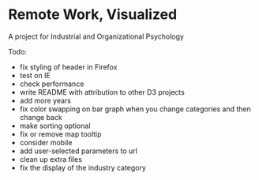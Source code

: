 # Remote Work, Visualized
A project for Industrial and Organizational Psychology

Todo:
* fix styling of header in Firefox
* test on IE
* check performance
* write README with attribution to other D3 projects
* add more years
* fix color swapping on bar graph when you change categories and then change back
* make sorting optional
* fix or remove map tooltip
* consider mobile
* add user-selected parameters to url
* clean up extra files
* fix the display of the industry category
